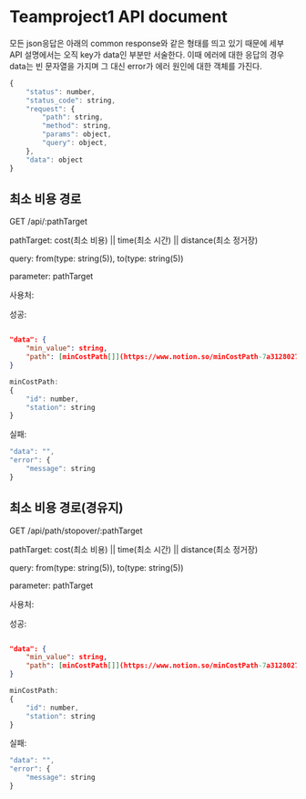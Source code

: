 # Teamproject1 API document

모든 json응답은 아래의 common response와 같은 형태를 띄고 있기 때문에 세부 API 설명에서는 오직 key가 data인 부분만 서술한다. 이때 에러에 대한 응답의 경우 data는 빈 문자열을 가지며 그 대신 error가 에러 원인에 대한 객체를 가진다.

```jsx
{
    "status": number,
    "status_code": string,
    "request": {
        "path": string,
        "method": string,
        "params": object,
        "query": object,
    },
    "data": object
}
```

## 최소 비용 경로

GET /api/:pathTarget

pathTarget: cost(최소 비용) || time(최소 시간) || distance(최소 정거장)

query: from(type: string(5)), to(type: string(5))

parameter: pathTarget

사용처:

성공:

```json

"data": {
	"min_value": string,
	"path": [minCostPath[]](https://www.notion.so/minCostPath-7a3128027a854ba0b5341ef73a0f84c7)
}

```

```jsx
minCostPath: 
{
	"id": number,
	"station": string
}
```

실패:

```jsx
"data": "",
"error": {
	"message": string
}
```

## 최소 비용 경로(경유지)

GET /api/path/stopover/:pathTarget

pathTarget: cost(최소 비용) || time(최소 시간) || distance(최소 정거장)

query: from(type: string(5)), to(type: string(5))

parameter: pathTarget

사용처:

성공:

```json

"data": {
	"min_value": string,
	"path": [minCostPath[]](https://www.notion.so/minCostPath-7a3128027a854ba0b5341ef73a0f84c7)
}

```

```jsx
minCostPath: 
{
	"id": number,
	"station": string
}
```

실패:

```jsx
"data": "",
"error": {
	"message": string
}
```
